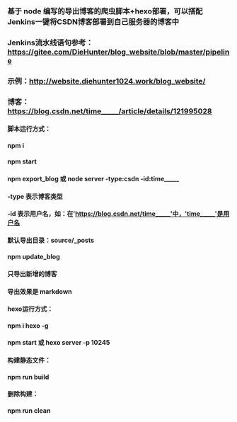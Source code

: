 <!--
 * @Author: Hunter
 * @Date: 2021-12-31 15:29:21
 * @LastEditTime: 2022-12-14 16:27:52
 * @LastEditors: Hunter
 * @Description: 
 * @FilePath: \blog_website\README.md
 * 可以输入预定的版权声明、个性签名、空行等
-->

### 基于 node 编写的导出博客的爬虫脚本+hexo部署，可以搭配Jenkins一键将CSDN博客部署到自己服务器的博客中
### Jenkins流水线语句参考：https://gitee.com/DieHunter/blog_website/blob/master/pipeline
### 示例：http://website.diehunter1024.work/blog_website/
### 博客：https://blog.csdn.net/time_____/article/details/121995028
#### 脚本运行方式：
#### npm i
#### npm start
#### npm export_blog 或 node server -type:csdn -id:time_____
#### -type 表示博客类型
#### -id 表示用户名，如：在'https://blog.csdn.net/time_____'中，'time_____'是用户名
#### 默认导出目录：source/_posts
#### npm update_blog
#### 只导出新增的博客
#### 导出效果是 markdown

#### hexo运行方式：
#### npm i hexo -g
#### npm start 或 hexo server -p 10245
#### 构建静态文件：
#### npm run build
#### 删除构建：
#### npm run clean